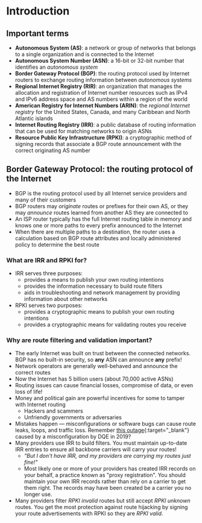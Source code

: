 # Introduction

## Important terms

- **Autonomous System (AS)**: a network or group of networks that belongs to a single organization and is connected to the Internet
- **Autonomous System Number (ASN)**: a 16-bit or 32-bit number that identifies an *autonomous system*
- **Border Gateway Protocol (BGP)**: the routing protocol used by Internet routers to exchange routing information between *autonomous systems*
- **Regional Internet Registry (RIR)**: an organization that manages the allocation and registration of Internet number resources such as IPv4 and IPv6 address space and AS numbers within a region of the world
- **American Registry for Internet Numbers (ARIN)**: the *regional Internet registry* for the United States, Canada, and many Caribbean and North Atlantic islands
- **Internet Routing Registry (IRR)**: a public database of routing information that can be used for matching networks to origin ASNs
- **Resource Public Key Infrastructure (RPKI)**: a cryptographic method of signing records that associate a BGP route announcement with the correct originating AS number


## Border Gateway Protocol: the routing protocol of the Internet

- BGP is the routing protocol used by all Internet service providers and many of their customers
- BGP routers may *originate* routes or prefixes for their own AS, or they may *announce* routes learned from another AS they are connected to
- An ISP router typically has the full Internet routing table in memory and knows one or more paths to every prefix announced to the Internet
- When there are multiple paths to a destination, the router uses a calculation based on BGP route attributes and locally administered policy to determine the best route


### What are IRR and RPKI for?

- IRR serves three purposes:
    - provides a means to publish your own routing intentions
    - provides the information necessary to build route filters
    - aids in troubleshooting and network management by providing information about other networks
- RPKI serves two purposes:
    - provides a cryptographic means to publish your own routing intentions
    - provides a cryptographic means for validating routes you receive


### Why are route filtering and validation important?

- The early Internet was built on trust between the connected networks. BGP has no built-in security, so **any** ASN can announce **any** prefix!
- Network operators are generally well-behaved and announce the correct routes
- Now the Internet has 5 billion users (about 70,000 active ASNs)
- Routing issues can cause financial losses, compromise of data, or even loss of life!
- Money and political gain are powerful incentives for some to tamper with Internet routing
    - Hackers and scammers
    - Unfriendly governments or adversaries
- Mistakes happen — misconfigurations or software bugs can cause route leaks, loops, and traffic loss. Remember [this outage](https://blog.cloudflare.com/how-verizon-and-a-bgp-optimizer-knocked-large-parts-of-the-internet-offline-today/){:target="_blank"} caused by a misconfiguration by DQE in 2019?
- Many providers use IRR to build filters. You must maintain up-to-date IRR entries to ensure all backbone carriers will carry your routes!
    - *"But I don't have IRR, and my providers are carrying my routes just fine!"*
    - Most likely one or more of your providers has created IRR records on your behalf, a practice known as "proxy registration". You should maintain your own IRR records rather than rely on a carrier to get them right. The records may have been created be a carrier you no longer use.
- Many providers filter *RPKI invalid* routes but still accept *RPKI unknown* routes. You get the most protection against route hijacking by signing your route advertisements with RPKI so they are *RPKI valid*.